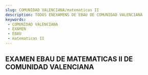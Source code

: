 ```yaml
---
slug: COMUNIDAD VALENCIANA/matematicas II
description: TODOS ENEXAMENS DE EBAU DE COMUNIDAD VALENCIANA
keywords:
 - COMUNIDAD VALENCIANA
 - EXAMEN
 - EBAU
 - matematicas II
---
```

## EXAMEN EBAU DE MATEMATICAS II DE COMUNIDAD VALENCIANA
